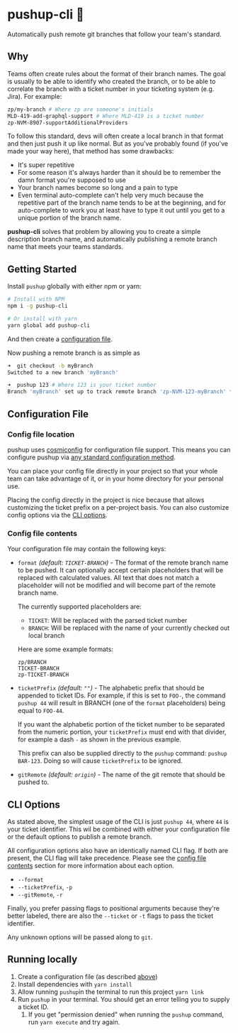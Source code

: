 # pushup-cli 💪

Automatically push remote git branches that follow your team's standard.

## Why

Teams often create rules about the format of their branch names. The goal is usually to be able to identify who created the branch, or to be able to correlate the branch with a ticket number in your ticketing system (e.g. Jira). For example:

```bash
zp/my-branch # Where zp are someone's initials
MLD-419-add-graphql-support # Where MLD-419 is a ticket number
zp-NVM-8907-supportAdditionalProviders
```

To follow this standard, devs will often create a local branch in that format and then just push it up like normal. But as you've probably found (if you've made your way here), that method has some drawbacks:

- It's super repetitive
- For some reason it's always harder than it should be to remember the damn format you're supposed to use
- Your branch names become so long and a pain to type
- Even terminal auto-complete can't help very much because the repetitive part of the branch name tends to be at the beginning, and for auto-complete to work you at least have to type it out until you get to a unique portion of the branch name.

**pushup-cli** solves that problem by allowing you to create a simple description branch name, and automatically publishing a remote branch name that meets your teams standards.

## Getting Started

Install `pushup` globally with either npm or yarn:

```bash
# Install with NPM
npm i -g pushup-cli

# Or install with yarn
yarn global add pushup-cli
```

And then create a [configuration file](#configuration-file).

Now pushing a remote branch is as simple as

```bash
➜  git checkout -b myBranch
Switched to a new branch 'myBranch'

➜  pushup 123 # Where 123 is your ticket number
Branch 'myBranch' set up to track remote branch 'zp-NVM-123-myBranch' from 'origin'.
```

## Configuration File

### Config file location

pushup uses [cosmiconfig](https://github.com/davidtheclark/cosmiconfig#cosmiconfig) for configuration file support. This means you can configure pushup via [any standard configuration method](https://github.com/davidtheclark/cosmiconfig#cosmiconfig).

You can place your config file directly in your project so that your whole team can take advantage of it, or in your home directory for your personal use.

Placing the config directly in the project is nice because that allows customizing the ticket prefix on a per-project basis. You can also customize config options via the [CLI options](#CLI-Options).

### Config file contents

Your configuration file may contain the following keys:

- `format` _(default: `TICKET-BRANCH`)_ - The format of the remote branch name to be pushed. It can optionally accept certain placeholders that will be replaced with calculated values. All text that does not match a placeholder will not be modified and will become part of the remote branch name.

  The currently supported placeholders are:

  - `TICKET`: Will be replaced with the parsed ticket number
  - `BRANCH`: Will be replaced with the name of your currently checked out local branch

  Here are some example formats:

  ```
  zp/BRANCH
  TICKET-BRANCH
  zp-TICKET-BRANCH
  ```

- `ticketPrefix` _(default: `""`)_ - The alphabetic prefix that should be appended to ticket IDs. For example, if this is set to `FOO-`, the command `pushup 44` will result in BRANCH (one of the `format` placeholders) being equal to `FOO-44`.

  If you want the alphabetic portion of the ticket number to be separated from the numeric portion, your `ticketPrefix` must end with that divider, for example a dash `-` as shown in the previous example.

  This prefix can also be supplied directly to the `pushup` command: `pushup BAR-123`. Doing so will cause `ticketPrefix` to be ignored.

- `gitRemote` _(default: `origin`)_ - The name of the git remote that should be pushed to.

## CLI Options

As stated above, the simplest usage of the CLI is just `pushup 44`, where `44` is your ticket identifier. This wil be combined with either your configuration file or the default options to publish a remote branch.

All configuration options also have an identically named CLI flag. If both are present, the CLI flag will take precedence. Please see the [config file contents](#config-file-contents) section for more information about each option.

- `--format`
- `--ticketPrefix`, `-p`
- `--gitRemote`, `-r`

Finally, you prefer passing flags to positional arguments because they're better labeled, there are also the `--ticket` or `-t` flags to pass the ticket identifier.

Any unknown options will be passed along to `git`.

## Running locally

1. Create a configuration file (as described [above](#configuration-file))
1. Install dependencies with `yarn install`
1. Allow running `pushup`in the terminal to run this project `yarn link`
1. Run `pushup` in your terminal. You should get an error telling you to supply a ticket ID.
   1. If you get "permission denied" when running the `pushup` command, run `yarn execute` and try again.
